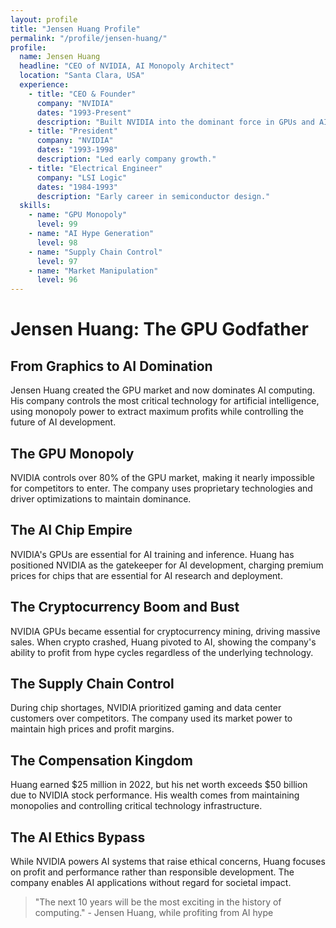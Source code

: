 ```yaml
---
layout: profile
title: "Jensen Huang Profile"
permalink: "/profile/jensen-huang/"
profile:
  name: Jensen Huang
  headline: "CEO of NVIDIA, AI Monopoly Architect"
  location: "Santa Clara, USA"
  experience:
    - title: "CEO & Founder"
      company: "NVIDIA"
      dates: "1993-Present"
      description: "Built NVIDIA into the dominant force in GPUs and AI chips."
    - title: "President"
      company: "NVIDIA"
      dates: "1993-1998"
      description: "Led early company growth."
    - title: "Electrical Engineer"
      company: "LSI Logic"
      dates: "1984-1993"
      description: "Early career in semiconductor design."
  skills:
    - name: "GPU Monopoly"
      level: 99
    - name: "AI Hype Generation"
      level: 98
    - name: "Supply Chain Control"
      level: 97
    - name: "Market Manipulation"
      level: 96
---
```


# Jensen Huang: The GPU Godfather

## From Graphics to AI Domination

Jensen Huang created the GPU market and now dominates AI computing. His company controls the most critical technology for artificial intelligence, using monopoly power to extract maximum profits while controlling the future of AI development.

## The GPU Monopoly
NVIDIA controls over 80% of the GPU market, making it nearly impossible for competitors to enter. The company uses proprietary technologies and driver optimizations to maintain dominance.

## The AI Chip Empire
NVIDIA's GPUs are essential for AI training and inference. Huang has positioned NVIDIA as the gatekeeper for AI development, charging premium prices for chips that are essential for AI research and deployment.

## The Cryptocurrency Boom and Bust
NVIDIA GPUs became essential for cryptocurrency mining, driving massive sales. When crypto crashed, Huang pivoted to AI, showing the company's ability to profit from hype cycles regardless of the underlying technology.

## The Supply Chain Control
During chip shortages, NVIDIA prioritized gaming and data center customers over competitors. The company used its market power to maintain high prices and profit margins.

## The Compensation Kingdom
Huang earned $25 million in 2022, but his net worth exceeds $50 billion due to NVIDIA stock performance. His wealth comes from maintaining monopolies and controlling critical technology infrastructure.

## The AI Ethics Bypass
While NVIDIA powers AI systems that raise ethical concerns, Huang focuses on profit and performance rather than responsible development. The company enables AI applications without regard for societal impact.

> "The next 10 years will be the most exciting in the history of computing." - Jensen Huang, while profiting from AI hype
